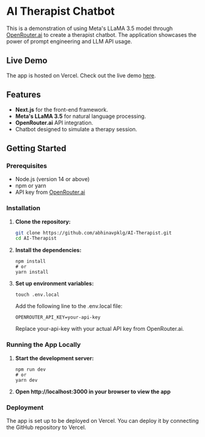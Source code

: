# AI Therapist Chatbot

This is a demonstration of using Meta's LLaMA 3.5 model through [OpenRouter.ai](https://openrouter.ai/) to create a therapist chatbot. The application showcases the power of prompt engineering and LLM API usage.

## Live Demo

The app is hosted on Vercel. Check out the live demo [here](https://your-vercel-link).

## Features

- **Next.js** for the front-end framework.
- **Meta's LLaMA 3.5** for natural language processing.
- **OpenRouter.ai** API integration.
- Chatbot designed to simulate a therapy session.

## Getting Started

### Prerequisites

- Node.js (version 14 or above)
- npm or yarn
- API key from [OpenRouter.ai](https://openrouter.ai/)

### Installation

1. **Clone the repository:**

   ```bash
   git clone https://github.com/abhinavpklg/AI-Therapist.git
   cd AI-Therapist
   ```
2. **Install the dependencies:**
   ```
   npm install
   # or
   yarn install
   ```
3. **Set up environment variables:**
   ```
   touch .env.local
   ```

   Add the following line to the .env.local file:
   ```
   OPENROUTER_API_KEY=your-api-key
   ```
   Replace your-api-key with your actual API key from OpenRouter.ai.


### Running the App Locally

1. **Start the development server:**
   ```
   npm run dev
   # or
   yarn dev
   ```
2. **Open http://localhost:3000 in your browser to view the app**


### Deployment

   The app is set up to be deployed on Vercel. You can deploy it by connecting the GitHub repository to Vercel.
